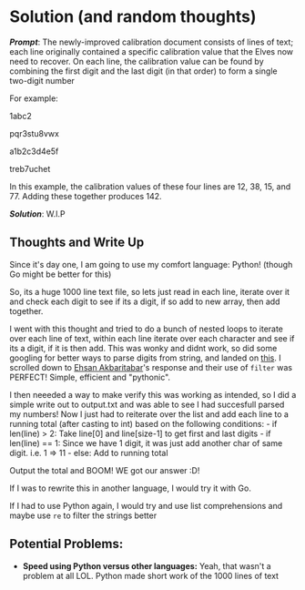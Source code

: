 # Solution (and random thoughts)

***Prompt***: The newly-improved calibration document consists of lines of text; each line originally contained a specific calibration value that the Elves now need to recover. On each line, the calibration value can be found by combining the first digit and the last digit (in that order) to form a single two-digit number

For example:

1abc2

pqr3stu8vwx

a1b2c3d4e5f

treb7uchet

In this example, the calibration values of these four lines are 12, 38, 15, and 77. Adding these together produces 142.

***Solution***: W.I.P

## Thoughts and Write Up

Since it's day one, I am going to use my comfort language: Python! (though Go might be better for this)

So, its a huge 1000 line text file, so lets just read in each line, iterate over it and check each digit to see if its a digit, if so add to new array, then add together.

I went with this thought and tried to do a bunch of nested loops to iterate over each line of text, within each line iterate over each character and see if its a digit, if it is then add. This was wonky and didnt work, so did some googling for better ways to parse digits from string, and landed on [this](https://stackoverflow.com/questions/1249388/removing-all-non-numeric-characters-from-string-in-python/73444103#73444103). I scrolled down to [Ehsan Akbaritabar](https://stackoverflow.com/users/12740851/ehsan-akbaritabar)'s response and their use of `filter` was PERFECT! Simple, efficient and "pythonic".

I then neeeded a way to make verify this was working as intended, so I did a simple write out to output.txt and was able to see I had succesfull parsed my numbers! Now I just had to reiterate over the list and add each line to a running total (after casting to int) based on the following conditions:
    - if len(line) > 2: Take line[0] and line[size-1] to get first and last digits
    - if len(line) == 1: Since we have 1 digit, it was just add another char of same digit. i.e. 1 => 11
    - else: Add to running total

Output the total and BOOM! WE got our answer :D!

If I was to rewrite this in another language, I would try it with Go. 

If I had to use Python again, I would try and use list comprehensions and maybe use `re` to filter the strings better

## Potential Problems: 
 - **Speed using Python versus other languages:** Yeah, that wasn't a problem at all LOL. Python made short work of the 1000 lines of text


